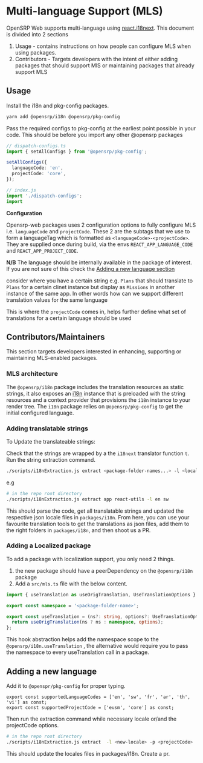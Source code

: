 # Multi-language Support (MLS)

OpenSRP Web supports multi-language using [react.i18next](https://react.i18next.com/). This document is divided into 2 sections

1. Usage - contains instructions on how people can configure MLS when using packages.
2. Contributors - Targets developers with the intent of either adding packages that should support MlS or maintaining packages that already support MLS

## Usage

Install the i18n and pkg-config packages.

```sh
yarn add @opensrp/i18n @opensrp/pkg-config
```

Pass the required configs to pkg-config at the earliest point possible in your code. This should be before you import any other @opensrp packages

```typescript
// dispatch-configs.ts
import { setAllConfigs } from '@opensrp/pkg-config';

setAllConfigs({
  languageCode: 'en',
  projectCode: 'core',
});
```

```typescript
// index.js
import './dispatch-configs';
import
```

**Configuration**

Opensrp-web packages uses 2 configuration options to fully configure MLS i.e. `languageCode` and `projectCode`. These 2 are the subtags that we use to form a languageTag which is formatted as `<languageCode>-<projectCode>`. They are supplied once during build, via the envs `REACT_APP_LANGUAGE_CODE` and `REACT_APP_PROJECT_CODE`.

**N/B** The language should be internally available in the package of interest. If you are not sure of this check the [Adding a new language section](#adding-a-new-language)

consider where you have a certain string e.g. `Plans` that should translate to `Plans` for a certain clinet instance but display as `Missions` in another instance of the same app. In other words how can we support different translation values for the same language

This is where the `projectCode` comes in, helps further define what set of translations for a certain language should be used

## Contributors/Maintainers

This section targets developers interested in enhancing, supporting or maintaining MLS-enabled packages.

### MLS architecture

The `@opensrp/i18n` package includes the translation resources as static strings, it also exposes an [i18n](github.com/i18next/) instance that is
preloaded with the string resources and a context provider that provisions the `i18n` instance to your render tree. The `i18n` package relies on
`@opensrp/pkg-config` to get the initial configured language.

### Adding translatable strings

To Update the translateable strings:

Check that the strings are wrapped by a the `i18next` translator function `t`.
Run the string extraction command.

```sh
./scripts/i18nExtraction.js extract <package-folder-names...> -l <locales...>
```

e.g

```sh
# in the repo root directory
./scripts/i18nExtraction.js extract app react-utils -l en sw
```

This should parse the code, get all translatable strings and updated the respective json locale files in `packages/i18n`.
From here, you can use your favourite translation tools to get the translations as json files, add them to the right folders in `packages/i18n`,
and then shoot us a PR.

### Adding a Localized package

To add a package with localization support, you only need 2 things.

1. the new package should have a peerDependency on the `@opensrp/i18n` package
2. Add a `src/mls.ts` file with the below content.

```typescript
import { useTranslation as useOrigTranslation, UseTranslationOptions } from '@opensrp/i18n';

export const namespace = '<package-folder-name>';

export const useTranslation = (ns?: string, options?: UseTranslationOptions) => {
  return useOrigTranslation(ns ? ns : namespace, options);
};
```

This hook abstraction helps add the namespace scope to the `@opensrp/i18n.useTranslation` , the alternative would require you to pass the namespace to every useTranslation call in a package.

## Adding a new language

Add it to `@openspr/pkg-config` for proper typing.

```typescipt
export const supportedLanguageCodes = ['en', 'sw', 'fr', 'ar', 'th', 'vi'] as const;
export const supportedProjectCode = ['eusm', 'core'] as const;
```

Then run the extraction command while necessary locale or/and the projectCode options.

```sh
# in the repo root directory
./scripts/i18nExtraction.js extract  -l <new-locale> -p <projectCode>
```

This should update the locales files in packages/i18n. Create a pr.
